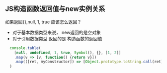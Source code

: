 ## JS构造函数返回值与new实例关系

如果返回{},null, 1, true 应该怎么返回？

+ 对于基本数据类型来说， new返回的是空对象
+ 对于引用数据类型 返回的是 构造函数的返回值

```javascript
  console.table(
    [null, undefined, 1, true, Symbol(), {}, [1, 2]]
    .map(v => [v, function() {return v}])
    .map(([ret, myConstructor]) => [Object.prototype.toString.call(ret), ret, new myConstructor()])
  )
```